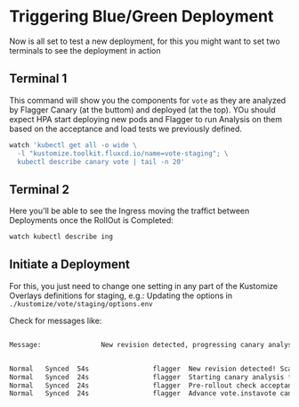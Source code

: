 # Triggering Blue/Green Deployment

Now is all set to test a new deployment, for this you might want to set two
terminals to see the deployment in action

## Terminal 1

This command will show you the components for `vote` as they are analyzed by Flagger Canary (at
the buttom) and deployed (at the top). YOu should expect HPA start deploying new
pods and Flagger to run Analysis on them based on the acceptance and load tests
we previously defined.

```sh
watch 'kubectl get all -o wide \
  -l "kustomize.toolkit.fluxcd.io/name=vote-staging"; \
  kubectl describe canary vote | tail -n 20'
```

## Terminal 2

Here you'll be able to see the Ingress moving the traffict between Deployments
once the RollOut is Completed:

```sh
watch kubectl describe ing
```

## Initiate a Deployment

For this, you just need to change one setting in any part of the Kustomize Overlays
definitions for staging, e.g.: Updating the options in `./kustomize/vote/staging/options.env`

Check for messages like:

```sh

Message:               New revision detected, progressing canary analysis.


Normal   Synced  54s                flagger  New revision detected! Scaling up vote.instavote
Normal   Synced  24s                flagger  Starting canary analysis for vote.instavote
Normal   Synced  24s                flagger  Pre-rollout check acceptance-test passed
Normal   Synced  24s                flagger  Advance vote.instavote canary iteration 1/5
```
